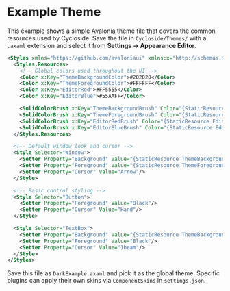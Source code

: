# Example Theme

This example shows a simple Avalonia theme file that covers the common resources used by Cycloside. Save the file in `Cycloside/Themes/` with a `.axaml` extension and select it from **Settings → Appearance Editor**.

```xml
<Styles xmlns="https://github.com/avaloniaui" xmlns:x="http://schemas.microsoft.com/winfx/2006/xaml">
  <Styles.Resources>
    <!-- Global colors used throughout the UI -->
    <Color x:Key="ThemeBackgroundColor">#202020</Color>
    <Color x:Key="ThemeForegroundColor">#FFFFFF</Color>
    <Color x:Key="EditorRed">#FF5555</Color>
    <Color x:Key="EditorBlue">#55AAFF</Color>

    <SolidColorBrush x:Key="ThemeBackgroundBrush" Color="{StaticResource ThemeBackgroundColor}"/>
    <SolidColorBrush x:Key="ThemeForegroundBrush" Color="{StaticResource ThemeForegroundColor}"/>
    <SolidColorBrush x:Key="EditorRedBrush" Color="{StaticResource EditorRed}"/>
    <SolidColorBrush x:Key="EditorBlueBrush" Color="{StaticResource EditorBlue}"/>
  </Styles.Resources>

  <!-- Default window look and cursor -->
  <Style Selector="Window">
    <Setter Property="Background" Value="{StaticResource ThemeBackgroundBrush}"/>
    <Setter Property="Foreground" Value="{StaticResource ThemeForegroundBrush}"/>
    <Setter Property="Cursor" Value="Arrow"/>
  </Style>

  <!-- Basic control styling -->
  <Style Selector="Button">
    <Setter Property="Foreground" Value="Black"/>
    <Setter Property="Cursor" Value="Hand"/>
  </Style>

  <Style Selector="TextBox">
    <Setter Property="Background" Value="{StaticResource ThemeBackgroundBrush}"/>
    <Setter Property="Foreground" Value="Black"/>
    <Setter Property="Cursor" Value="Ibeam"/>
  </Style>
</Styles>
```

Save this file as `DarkExample.axaml` and pick it as the global theme. Specific plugins can apply their own skins via `ComponentSkins` in `settings.json`.
